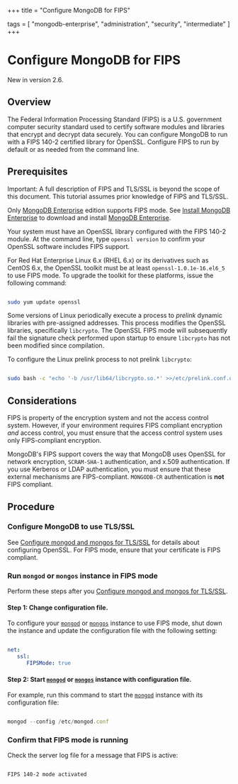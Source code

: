 +++
title = "Configure MongoDB for FIPS"

tags = [ "mongodb-enterprise", "administration", "security", "intermediate" ]
+++

# Configure MongoDB for FIPS

New in version 2.6.


## Overview

The Federal Information Processing Standard (FIPS) is a U.S. government
computer security standard used to certify software modules and
libraries that encrypt and decrypt data securely.  You can configure
MongoDB to run with a FIPS 140-2 certified library
for OpenSSL. Configure FIPS to run by default or as needed from the
command line.


## Prerequisites

Important: A full description of FIPS and TLS/SSL is beyond the scope of this document. This tutorial assumes prior knowledge of FIPS and TLS/SSL.

Only [MongoDB Enterprise](http://www.mongodb.com/products/mongodb-enterprise?jmp=docs) edition supports FIPS mode. See
[Install MongoDB Enterprise](https://docs.mongodb.com/manual/administration/install-enterprise) to download and install
[MongoDB Enterprise](http://www.mongodb.com/products/mongodb-enterprise?jmp=docs).

Your system must have an OpenSSL library configured with the FIPS 140-2
module. At the command line, type ``openssl version`` to confirm your
OpenSSL software includes FIPS support.

For Red Hat Enterprise Linux 6.x (RHEL 6.x) or its derivatives such as
CentOS 6.x, the OpenSSL toolkit must be at least
``openssl-1.0.1e-16.el6_5`` to use FIPS mode. To upgrade the toolkit for
these platforms, issue the following command:

```sh

sudo yum update openssl

```

Some versions of Linux periodically execute a process to *prelink* dynamic
libraries with pre-assigned addresses. This process modifies the OpenSSL
libraries, specifically ``libcrypto``. The OpenSSL FIPS mode will
subsequently fail the signature check performed upon startup to ensure
``libcrypto`` has not been modified since compilation.

To configure the Linux prelink process to not prelink ``libcrypto``:

```sh

sudo bash -c "echo '-b /usr/lib64/libcrypto.so.*' >>/etc/prelink.conf.d/openssl-prelink.conf"

```


## Considerations

FIPS is property of the encryption system and not the access control
system. However, if your environment requires FIPS compliant encryption
*and* access control, you must ensure that the access control system
uses only FIPS-compliant encryption.

MongoDB's FIPS support covers the way that MongoDB uses OpenSSL for
network encryption, ``SCRAM-SHA-1`` authentication, and x.509
authentication. If you use Kerberos or LDAP authentication, you must
ensure that these external mechanisms are FIPS-compliant.
``MONGODB-CR`` authentication is **not** FIPS compliant.


## Procedure


### Configure MongoDB to use TLS/SSL

See [Configure mongod and mongos for TLS/SSL](https://docs.mongodb.com/manual/tutorial/configure-ssl) for details about configuring
OpenSSL. For FIPS mode, ensure that your certificate is FIPS compliant.


### Run ``mongod`` or ``mongos`` instance in FIPS mode

Perform these steps after you [Configure mongod and mongos for TLS/SSL](https://docs.mongodb.com/manual/tutorial/configure-ssl).


#### Step 1: Change configuration file.

To configure your [``mongod``](https://docs.mongodb.com/manual/reference/program/mongod/#bin.mongod) or [``mongos``](https://docs.mongodb.com/manual/reference/program/mongos/#bin.mongos) instance to use
FIPS mode, shut down the instance and update the configuration file with
the following setting:

```yaml

net:
   ssl:
      FIPSMode: true

```


#### Step 2: Start [``mongod``](https://docs.mongodb.com/manual/reference/program/mongod/#bin.mongod) or [``mongos``](https://docs.mongodb.com/manual/reference/program/mongos/#bin.mongos) instance with configuration file.

For example, run this command to start the  [``mongod``](https://docs.mongodb.com/manual/reference/program/mongod/#bin.mongod) instance with its configuration file:

```javascript

mongod --config /etc/mongod.conf

```


### Confirm that FIPS mode is running

Check the server log file for a message that FIPS is active:

```sh

FIPS 140-2 mode activated

```
